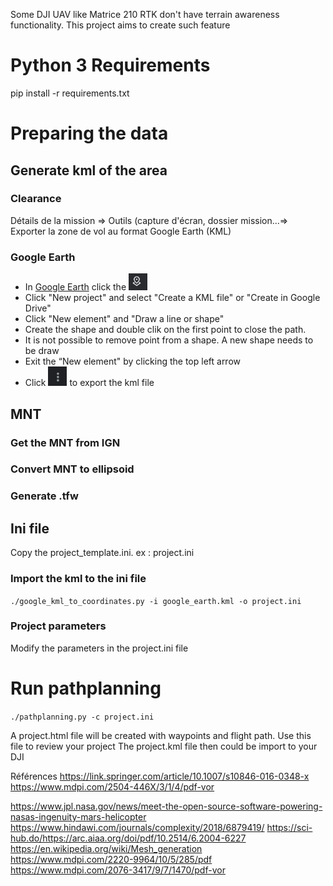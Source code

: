 Some DJI UAV like Matrice 210 RTK don't have terrain awareness functionality. This project aims to create such feature

# Python 3 Requirements
pip install -r requirements.txt

# Preparing the data
## Generate kml of the area
### Clearance
Détails de la mission => Outils (capture d'écran, dossier mission...=>  Exporter la zone de vol au format Google Earth (KML)
### Google Earth
* In [Google Earth](https://earth.google.com/web/) click the <img src="img/google_earth_project.png" width="30"/>
* Click "New project" and select "Create a KML file" or "Create in Google Drive"
* Click "New element" and "Draw a line or shape"
* Create the shape and double clik on the first point to close the path. 
* It is not possible to remove point from a shape. A new shape needs to be draw
* Exit the “New element" by clicking the top left arrow
* Click <img src="img/burger.png" width="30"/> to export the kml file

## MNT
### Get the MNT from IGN
### Convert MNT to ellipsoid
### Generate .tfw
## Ini file
Copy the project_template.ini. ex : project.ini
### Import the kml to the ini file
```./google_kml_to_coordinates.py -i google_earth.kml -o project.ini```
### Project parameters
Modify the parameters in the project.ini file
# Run pathplanning
 ```./pathplanning.py -c project.ini```
 
A project.html file will be created with waypoints and flight path. Use this file to review your project 
The project.kml file then could be import to your DJI 

Références
https://link.springer.com/article/10.1007/s10846-016-0348-x
https://www.mdpi.com/2504-446X/3/1/4/pdf-vor

https://www.jpl.nasa.gov/news/meet-the-open-source-software-powering-nasas-ingenuity-mars-helicopter
https://www.hindawi.com/journals/complexity/2018/6879419/
https://sci-hub.do/https://arc.aiaa.org/doi/pdf/10.2514/6.2004-6227
https://en.wikipedia.org/wiki/Mesh_generation
https://www.mdpi.com/2220-9964/10/5/285/pdf
https://www.mdpi.com/2076-3417/9/7/1470/pdf-vor
